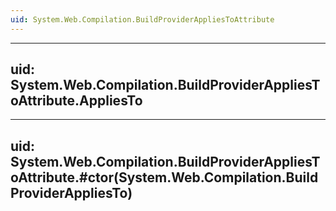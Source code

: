 ```yaml
---
uid: System.Web.Compilation.BuildProviderAppliesToAttribute
---
```


---
uid: System.Web.Compilation.BuildProviderAppliesToAttribute.AppliesTo
---

---
uid: System.Web.Compilation.BuildProviderAppliesToAttribute.#ctor(System.Web.Compilation.BuildProviderAppliesTo)
---
